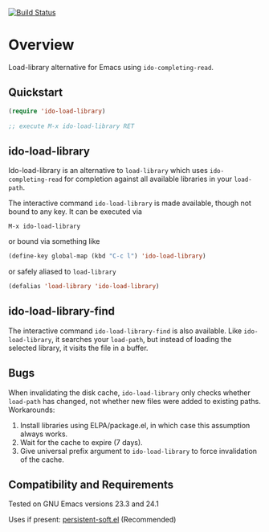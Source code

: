 [![Build Status](https://secure.travis-ci.org/rolandwalker/ido-load-library.png)](http://travis-ci.org/rolandwalker/ido-load-library)

Overview
========

Load-library alternative for Emacs using `ido-completing-read`.

Quickstart
----------

```lisp
(require 'ido-load-library)
 
;; execute M-x ido-load-library RET
```

ido-load-library
----------------

Ido-load-library is an alternative to `load-library` which uses
`ido-completing-read` for completion against all available
libraries in your `load-path`.

The interactive command `ido-load-library` is made available,
though not bound to any key.  It can be executed via

	M-x ido-load-library

or bound via something like

```lisp
(define-key global-map (kbd "C-c l") 'ido-load-library)
```

or safely aliased to `load-library`

```lisp
(defalias 'load-library 'ido-load-library)
```

ido-load-library-find
---------------------

The interactive command `ido-load-library-find` is also
available.  Like `ido-load-library`, it searches your
`load-path`, but instead of loading the selected library,
it visits the file in a buffer.

Bugs
----

When invalidating the disk cache, `ido-load-library` only checks
whether `load-path` has changed, not whether new files were added
to existing paths.  Workarounds:

1.  Install libraries using ELPA/package.el, in which case this
    assumption always works.
2.  Wait for the cache to expire (7 days).
3.  Give universal prefix argument to `ido-load-library`
    to force invalidation of the cache.

Compatibility and Requirements
------------------------------

Tested on GNU Emacs versions 23.3 and 24.1

Uses if present: [persistent-soft.el](http://github.com/rolandwalker/persistent-soft) (Recommended)

